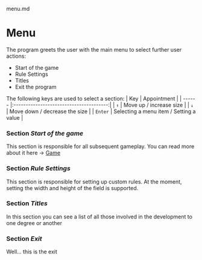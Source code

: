 menu.md
# Menu
The program greets the user with the main menu to select further user actions:
+ Start of the game
+ Rule Settings
+ Titles
+ Exit the program

The following keys are used to select a section:
  |   Key   |              Appointment                |
  | ------  |:---------------------------------------:| 
  |   `↑`   |        Move up / increase size          |
  |   `↓`   |     Move down / decrease the size       |
  | `Enter` | Selecting a menu item / Setting a value |

### Section *Start of the game*
This section is responsible for all subsequent gameplay. You can read more about it here -> [Game](docs/game.md)

### Section *Rule Settings*
This section is responsible for setting up custom rules. At the moment, setting the width and height of the field is supported.

### Section *Titles*
In this section you can see a list of all those involved in the development to one degree or another

### Section *Exit*
Well... this is the exit
